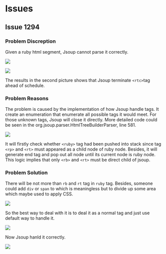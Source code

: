 # Issues

## Issue 1294

### Problem Discreption

Given a ruby html segment, Jsoup cannot parse it correctly.

![](https://imgur.com/irw8ZVa.png)

![](https://imgur.com/7nM7ckt.png)

The results in the second picture shows that Jsoup terminate `<rtc>`tag ahead of schedule.

### Problem Reasons

The problem is caused by the implementation of how Jsoup handle tags. It create an enumeration that enumerate all possible tags it would meet. For those unknown tags, Jsoup will close it directly. More detailed code could be seen in the org.jsoup.parser.HtmlTreeBuilderParser, line 581.

![](https://imgur.com/CUX6qXL.png)

It will firstly check whether `<ruby>` tag had been pushed into stack since tag `<rp>` and `<rt>` must appeared as a child node of ruby node. Besides, it will generate end tag and pop out all node until its current node is ruby node. This logic implies that only `<rb>` and `<rt>` must be direct child of  jsoup.

### Problem Solution

There will be not more than `rb` and `rt` tag in `ruby` tag. Besides, someone could add `div` or `span` to which is meaningless but to divide up some area which maybe used to apply CSS.

![](https://imgur.com/hJ0zwPu.png)

So the best way to deal with it is to deal it as a normal tag and just use default way to handle it.

![](https://imgur.com/X9CXqko.png)

Now Jsoup hanld it correctly.

![](https://imgur.com/aNawR6S.png)